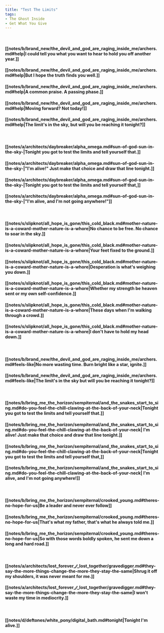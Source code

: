 ```yaml
---
title: "Test The Limits"
tags:
- The Ghost Inside
- Get What You Give
---
```

&nbsp;
#### [[notes/b/brand_new/the_devil_and_god_are_raging_inside_me/archers.md#help|I could tell you what you want to hear to hold you off another year.]]
#### [[notes/b/brand_new/the_devil_and_god_are_raging_inside_me/archers.md#help|But I hope the truth finds you well.]]
#### [[notes/b/brand_new/the_devil_and_god_are_raging_inside_me/archers.md#help|A common praise. A passing phase.]]
#### [[notes/b/brand_new/the_devil_and_god_are_raging_inside_me/archers.md#help|Moving forward? Not today!]]
#### [[notes/b/brand_new/the_devil_and_god_are_raging_inside_me/archers.md#help|The limit's in the sky, but will you be reaching it tonight?]]
&nbsp;
#### [[notes/a/architects/daybreaker/alpha_omega.md#sun-of-god-sun-in-the-sky-|Tonight you got to test the limits and tell yourself that.]]
#### [[notes/a/architects/daybreaker/alpha_omega.md#sun-of-god-sun-in-the-sky-|"I'm alive!" Just make that choice and draw that line tonight.]]
#### [[notes/a/architects/daybreaker/alpha_omega.md#sun-of-god-sun-in-the-sky-|Tonight you got to test the limits and tell yourself that,]]
#### [[notes/a/architects/daybreaker/alpha_omega.md#sun-of-god-sun-in-the-sky-|"I'm alive, and I'm not going anywhere!"]]
&nbsp;
#### [[notes/s/slipknot/all_hope_is_gone/this_cold_black.md#mother-nature-is-a-coward-mother-nature-is-a-whore|No chance to be free. No chance to soar in the sky.]]
#### [[notes/s/slipknot/all_hope_is_gone/this_cold_black.md#mother-nature-is-a-coward-mother-nature-is-a-whore|Your feet fixed to the ground.]]
#### [[notes/s/slipknot/all_hope_is_gone/this_cold_black.md#mother-nature-is-a-coward-mother-nature-is-a-whore|Desperation is what's weighing you down.]]
#### [[notes/s/slipknot/all_hope_is_gone/this_cold_black.md#mother-nature-is-a-coward-mother-nature-is-a-whore|Whether my strength be heaven sent or my own self-confidence.]]
#### [[notes/s/slipknot/all_hope_is_gone/this_cold_black.md#mother-nature-is-a-coward-mother-nature-is-a-whore|These days when I'm walking through a crowd.]]
#### [[notes/s/slipknot/all_hope_is_gone/this_cold_black.md#mother-nature-is-a-coward-mother-nature-is-a-whore|I don't have to hold my head down.]]
&nbsp;
#### [[notes/b/brand_new/the_devil_and_god_are_raging_inside_me/archers.md#feels-like|No more wasting time. Burn bright like a star, ignite.]]
#### [[notes/b/brand_new/the_devil_and_god_are_raging_inside_me/archers.md#feels-like|The limit's in the sky but will you be reaching it tonight?]]
&nbsp;
#### [[notes/b/bring_me_the_horizon/sempiternal/and_the_snakes_start_to_sing.md#do-you-feel-the-chill-clawing-at-the-back-of-your-neck|Tonight you got to test the limits and tell yourself that.]]
#### [[notes/b/bring_me_the_horizon/sempiternal/and_the_snakes_start_to_sing.md#do-you-feel-the-chill-clawing-at-the-back-of-your-neck| I'm alive!  Just make that choice and draw that line tonight.]]
#### [[notes/b/bring_me_the_horizon/sempiternal/and_the_snakes_start_to_sing.md#do-you-feel-the-chill-clawing-at-the-back-of-your-neck|Tonight you got to test the limits and tell yourself that,]]
#### [[notes/b/bring_me_the_horizon/sempiternal/and_the_snakes_start_to_sing.md#do-you-feel-the-chill-clawing-at-the-back-of-your-neck| I'm alive, and I'm not going anywhere!]]
&nbsp;
#### [[notes/b/bring_me_the_horizon/sempiternal/crooked_young.md#theres-no-hope-for-us|Be a leader and never ever follow]]
#### [[notes/b/bring_me_the_horizon/sempiternal/crooked_young.md#theres-no-hope-for-us|That's what my father, that's what he always told me.]]
#### [[notes/b/bring_me_the_horizon/sempiternal/crooked_young.md#theres-no-hope-for-us|So with those words boldly spoken, he sent me down a long and hard road.]]
&nbsp;
#### [[notes/a/architects/lost_forever_∕∕_lost_together/gravedigger.md#they-say-the-more-things-change-the-more-they-stay-the-same|Shrug it off my shoulders, it was never meant for me.]]
#### [[notes/a/architects/lost_forever_∕∕_lost_together/gravedigger.md#they-say-the-more-things-change-the-more-they-stay-the-same|I won't waste my time in mediocrity.]]
&nbsp;
#### [[notes/d/deftones/white_pony/digital_bath.md#tonight|Tonight I'm alive.]]
